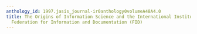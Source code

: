 ```yaml
---
anthology_id: 1997.jasis_journal-ir0anthology0volumeA48A4.0
title: The Origins of Information Science and the International Institute of Bibliography/International
  Federation for Information and Documentation (FID)
---
```

